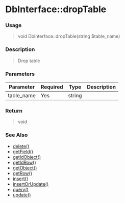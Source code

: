
# DbInterface::dropTable 

### Usage

> void DbInterface::dropTable(string $table_name)

### Description

> Drop table

### Parameters

Parameter | Required | Type | Description
------------- |------------- |------------- |------------- 
table_name | Yes | string |

### Return
> void 
### See Also

* [delete()](delete.md)
* [getField()](getfield.md)
* [getIdObject()](getidobject.md)
* [getIdRow()](getidrow.md)
* [getObject()](getobject.md)
* [getRow()](getrow.md)
* [insert()](insert.md)
* [insertOrUpdate()](insertorupdate.md)
* [query()](query.md)
* [update()](update.md)



